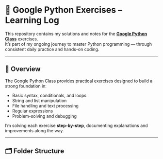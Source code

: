 # 🐍 Google Python Exercises – Learning Log

This repository contains my solutions and notes for the **[Google Python Class](https://developers.google.com/edu/python/)** exercises.  
It’s part of my ongoing journey to master Python programming — through consistent daily practice and hands-on coding.

---

## 📘 Overview

The Google Python Class provides practical exercises designed to build a strong foundation in:
- Basic syntax, conditionals, and loops
- String and list manipulation
- File handling and text processing
- Regular expressions
- Problem-solving and debugging

I’m solving each exercise **step-by-step**, documenting explanations and improvements along the way.

---

## 🗂️ Folder Structure

